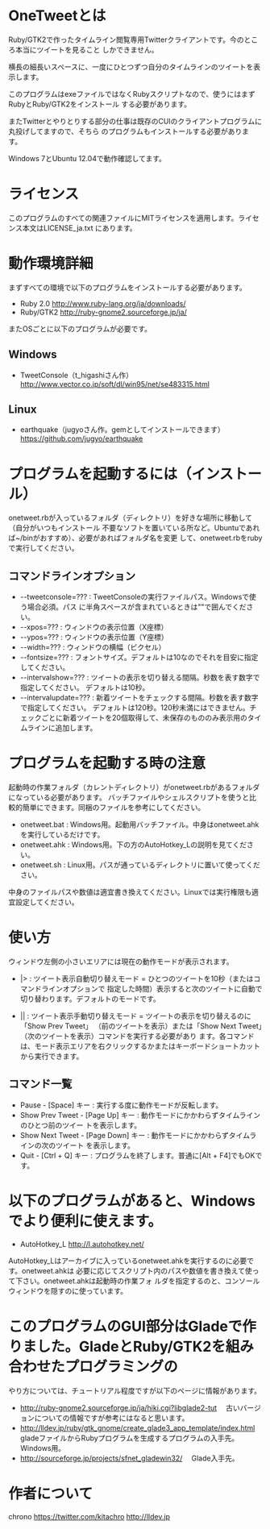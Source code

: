 ﻿# OneTweetとは

Ruby/GTK2で作ったタイムライン閲覧専用Twitterクライアントです。今のところ本当にツイートを見ること
しかできません。

横長の細長いスペースに、一度にひとつずつ自分のタイムラインのツイートを表示します。

このプログラムはexeファイルではなくRubyスクリプトなので、使うにはまずRubyとRuby/GTK2をインストール
する必要があります。

またTwitterとやりとりする部分の仕事は既存のCUIのクライアントプログラムに丸投げしてますので、そちら
のプログラムもインストールする必要があります。

Windows 7とUbuntu 12.04で動作確認してます。


# ライセンス

このプログラムのすべての関連ファイルにMITライセンスを適用します。ライセンス本文はLICENSE_ja.txt
にあります。


# 動作環境詳細

まずすべての環境で以下のプログラムをインストールする必要があります。

* Ruby 2.0 http://www.ruby-lang.org/ja/downloads/
* Ruby/GTK2 http://ruby-gnome2.sourceforge.jp/ja/

またOSごとに以下のプログラムが必要です。

## Windows
* TweetConsole（t_higashiさん作）
 http://www.vector.co.jp/soft/dl/win95/net/se483315.html
 
## Linux
* earthquake（jugyoさん作。gemとしてインストールできます）
 https://github.com/jugyo/earthquake


# プログラムを起動するには（インストール）

onetweet.rbが入っているフォルダ（ディレクトリ）を好きな場所に移動して（自分がいつもインストール
不要なソフトを置いている所など。Ubuntuであれば~/binがおすすめ）、必要があればフォルダ名を変更
して、onetweet.rbをrubyで実行してください。

## コマンドラインオプション

* --tweetconsole=??? : TweetConsoleの実行ファイルパス。Windowsで使う場合必須。パス
に半角スペースが含まれているときは""で囲んでください。
* --xpos=???     : ウィンドウの表示位置（X座標）
* --ypos=???     : ウィンドウの表示位置（Y座標）
* --width=???    : ウィンドウの横幅（ビクセル）
* --fontsize=??? : フォントサイズ。デフォルトは10なのでそれを目安に指定してください。
* --intervalshow=??? : ツイートの表示を切り替える間隔。秒数を表す数字で指定してください。
デフォルトは10秒。
* --intervalupdate=??? : 新着ツイートをチェックする間隔。秒数を表す数字で指定してください。
デフォルトは120秒。120秒未満にはできません。チェックごとに新着ツイートを20個取得して、未保存のもののみ表示用のタイムラインに追加します。


# プログラムを起動する時の注意

起動時の作業フォルダ（カレントディレクトリ）がonetweet.rbがあるフォルダになっている必要があります。
バッチファイルやシェルスクリプトを使うと比較的簡単にできます。同梱のファイルを参考にしてください。

* onetweet.bat : Windows用。起動用バッチファイル。中身はonetweet.ahkを実行しているだけです。
* onetweet.ahk : Windows用。下の方のAutoHotkey_Lの説明を見てください。
* onetweet.sh  : Linux用。パスが通っているディレクトリに置いて使ってください。

中身のファイルパスや数値は適宜書き換えてください。Linuxでは実行権限も適宜設定してください。


# 使い方

ウィンドウ左側の小さいエリアには現在の動作モードが表示されます。

* |> : ツイート表示自動切り替えモード = ひとつのツイートを10秒（またはコマンドラインオプションで
指定した時間）表示すると次のツイートに自動で切り替わります。デフォルトのモードです。

* || : ツイート表示手動切り替えモード = ツイートの表示を切り替えるのに「Show Prev Tweet」
（前のツイートを表示）または「Show Next Tweet」（次のツイートを表示）コマンドを実行する必要があり
ます。各コマンドは、モード表示エリアを右クリックするかまたはキーボードショートカットから実行できます。

## コマンド一覧

* Pause - [Space] キー : 実行する度に動作モードが反転します。
* Show Prev Tweet - [Page Up] キー : 動作モードにかかわらずタイムラインのひとつ前のツイー
トを表示します。
* Show Next Tweet - [Page Down] キー : 動作モードにかかわらずタイムラインの次のツイート
を表示します。
* Quit - [Ctrl + Q] キー : プログラムを終了します。普通に[Alt + F4]でもOKです。


# 以下のプログラムがあると、Windowsでより便利に使えます。

* AutoHotkey_L http://l.autohotkey.net/

AutoHotkey_Lはアーカイブに入っているonetweet.ahkを実行するのに必要です。onetweet.ahkは
必要に応じてスクリプト内のパスや数値を書き換えて使って下さい。onetweet.ahkは起動時の作業フォ
ルダを指定するのと、コンソールウィンドウを隠すのに使っています。


# このプログラムのGUI部分はGladeで作りました。GladeとRuby/GTK2を組み合わせたプログラミングの
やり方については、チュートリアル程度ですが以下のページに情報があります。

* http://ruby-gnome2.sourceforge.jp/ja/hiki.cgi?libglade2-tut
　古いバージョンについての情報ですが参考にはなると思います。
* http://lldev.jp/ruby/gtk_gnome/create_glade3_app_template/index.html
　gladeファイルからRubyプログラムを生成するプログラムの入手先。Windows用。
* http://sourceforge.jp/projects/sfnet_gladewin32/
　Glade入手先。


# 作者について
chrono
https://twitter.com/kitachro
http://lldev.jp